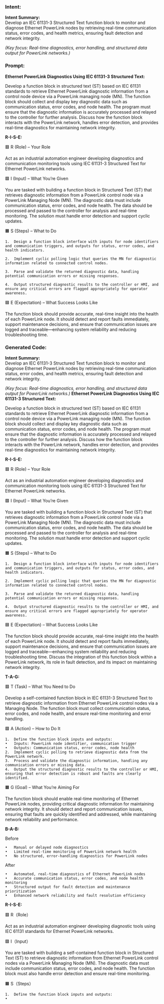 ### Intent:
**Intent Summary:**  
Develop an IEC 61131-3 Structured Text function block to monitor and diagnose Ethernet PowerLink nodes by retrieving real-time communication status, error codes, and health metrics, ensuring fault detection and network integrity.  

*(Key focus: Real-time diagnostics, error handling, and structured data output for PowerLink networks.)*

### Prompt:
**Ethernet PowerLink Diagnostics Using IEC 61131-3 Structured Text:**

Develop a function block in structured text (ST) based on IEC 61131 standards to retrieve Ethernet PowerLink diagnostic information from a control node device via a PowerLink managing node (MN). The function block should collect and display key diagnostic data such as communication status, error codes, and node health. The program must ensure that the diagnostic information is accurately processed and relayed to the controller for further analysis. Discuss how the function block interacts with the PowerLink network, handles error detection, and provides real-time diagnostics for maintaining network integrity.

**R-I-S-E:**

🟥 R (Role) – Your Role

Act as an industrial automation engineer developing diagnostics and communication monitoring tools using IEC 61131-3 Structured Text for Ethernet PowerLink networks.

🟩 I (Input) – What You’re Given

You are tasked with building a function block in Structured Text (ST) that retrieves diagnostic information from a PowerLink control node via a PowerLink Managing Node (MN). The diagnostic data must include communication status, error codes, and node health. The data should be processed and passed to the controller for analysis and real-time monitoring. The solution must handle error detection and support cyclic updates.

🟧 S (Steps) – What to Do

	1.	Design a function block interface with inputs for node identifiers and communication triggers, and outputs for status, error codes, and health indicators.
 
	2.	Implement cyclic polling logic that queries the MN for diagnostic information related to connected control nodes.
 
	3.	Parse and validate the returned diagnostic data, handling potential communication errors or missing responses.
 
	4.	Output structured diagnostic results to the controller or HMI, and ensure any critical errors are flagged appropriately for operator awareness.

🟦 E (Expectation) – What Success Looks Like

The function block should provide accurate, real-time insight into the health of each PowerLink node. It should detect and report faults immediately, support maintenance decisions, and ensure that communication issues are logged and traceable—enhancing system reliability and reducing troubleshooting time.

### Generated Code:
**Intent Summary:**  
Develop an IEC 61131-3 Structured Text function block to monitor and diagnose Ethernet PowerLink nodes by retrieving real-time communication status, error codes, and health metrics, ensuring fault detection and network integrity.  

*(Key focus: Real-time diagnostics, error handling, and structured data output for PowerLink networks.)*
**Ethernet PowerLink Diagnostics Using IEC 61131-3 Structured Text:**

Develop a function block in structured text (ST) based on IEC 61131 standards to retrieve Ethernet PowerLink diagnostic information from a control node device via a PowerLink managing node (MN). The function block should collect and display key diagnostic data such as communication status, error codes, and node health. The program must ensure that the diagnostic information is accurately processed and relayed to the controller for further analysis. Discuss how the function block interacts with the PowerLink network, handles error detection, and provides real-time diagnostics for maintaining network integrity.

**R-I-S-E:**

🟥 R (Role) – Your Role

Act as an industrial automation engineer developing diagnostics and communication monitoring tools using IEC 61131-3 Structured Text for Ethernet PowerLink networks.

🟩 I (Input) – What You’re Given

You are tasked with building a function block in Structured Text (ST) that retrieves diagnostic information from a PowerLink control node via a PowerLink Managing Node (MN). The diagnostic data must include communication status, error codes, and node health. The data should be processed and passed to the controller for analysis and real-time monitoring. The solution must handle error detection and support cyclic updates.

🟧 S (Steps) – What to Do

	1.	Design a function block interface with inputs for node identifiers and communication triggers, and outputs for status, error codes, and health indicators.
 
	2.	Implement cyclic polling logic that queries the MN for diagnostic information related to connected control nodes.
 
	3.	Parse and validate the returned diagnostic data, handling potential communication errors or missing responses.
 
	4.	Output structured diagnostic results to the controller or HMI, and ensure any critical errors are flagged appropriately for operator awareness.

🟦 E (Expectation) – What Success Looks Like

The function block should provide accurate, real-time insight into the health of each PowerLink node. It should detect and report faults immediately, support maintenance decisions, and ensure that communication issues are logged and traceable—enhancing system reliability and reducing troubleshooting time. Discuss the integration of this function block within a PowerLink network, its role in fault detection, and its impact on maintaining network integrity.

**T-A-G:**

🟥 T (Task) – What You Need to Do

Develop a self-contained function block in IEC 61131-3 Structured Text to retrieve diagnostic information from Ethernet PowerLink control nodes via a Managing Node. The function block must collect communication status, error codes, and node health, and ensure real-time monitoring and error handling.

🟩 A (Action) – How to Do It

	1.	Define the function block inputs and outputs:
	•	Inputs: PowerLink node identifier, communication trigger
	•	Outputs: Communication status, error codes, node health
	2.	Implement cyclic polling to retrieve diagnostic data from the PowerLink network.
	3.	Process and validate the diagnostic information, handling any communication errors or missing data.
	4.	Output the structured diagnostic results to the controller or HMI, ensuring that error detection is robust and faults are clearly identified.

🟧 G (Goal) – What You’re Aiming For

The function block should enable real-time monitoring of Ethernet PowerLink nodes, providing critical diagnostic information for maintaining network integrity. It should detect and report communication issues, ensuring that faults are quickly identified and addressed, while maintaining network reliability and performance.

**B-A-B:**

Before

	•	Manual or delayed node diagnostics
	•	Limited real-time monitoring of PowerLink network health
	•	No structured, error-handling diagnostics for PowerLink nodes

After

	•	Automated, real-time diagnostics of Ethernet PowerLink nodes
	•	Accurate communication status, error codes, and node health monitoring
	•	Structured output for fault detection and maintenance prioritization
	•	Enhanced network reliability and fault resolution efficiency
**R-I-S-E:**

🟥 R（Role）

Act as an industrial automation engineer developing diagnostic tools using IEC 61131 standards for Ethernet PowerLink networks.

🟩 I（Input）

You are tasked with building a self-contained function block in Structured Text (ST) to retrieve diagnostic information from Ethernet PowerLink control nodes via a PowerLink Managing Node (MN). The diagnostic data must include communication status, error codes, and node health. The function block must also handle error detection and ensure real-time monitoring.

🟧 S（Steps）

	1.	Define the function block inputs and outputs:
	•
